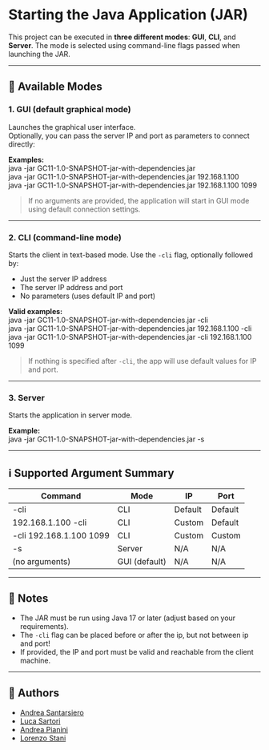 # Starting the Java Application (JAR)

This project can be executed in **three different modes**: **GUI**, **CLI**, and **Server**. The mode is selected using command-line flags passed when launching the JAR.

---

## 🔧 Available Modes

### 1. GUI (default graphical mode)
Launches the graphical user interface.  
Optionally, you can pass the server IP and port as parameters to connect directly:

**Examples:**  
java -jar GC11-1.0-SNAPSHOT-jar-with-dependencies.jar  
java -jar GC11-1.0-SNAPSHOT-jar-with-dependencies.jar 192.168.1.100  
java -jar GC11-1.0-SNAPSHOT-jar-with-dependencies.jar 192.168.1.100 1099

> If no arguments are provided, the application will start in GUI mode using default connection settings.

---

### 2. CLI (command-line mode)
Starts the client in text-based mode. Use the `-cli` flag, optionally followed by:
- Just the server IP address
- The server IP address and port
- No parameters (uses default IP and port)

**Valid examples:**  
java -jar GC11-1.0-SNAPSHOT-jar-with-dependencies.jar -cli  
java -jar GC11-1.0-SNAPSHOT-jar-with-dependencies.jar 192.168.1.100 -cli
java -jar GC11-1.0-SNAPSHOT-jar-with-dependencies.jar -cli 192.168.1.100 1099

> If nothing is specified after `-cli`, the app will use default values for IP and port.

---

### 3. Server
Starts the application in server mode.

**Example:**  
java -jar GC11-1.0-SNAPSHOT-jar-with-dependencies.jar -s

---

## ℹ️ Supported Argument Summary

| Command                   | Mode          | IP         | Port      |
|---------------------------|---------------|------------|-----------|
| -cli                      | CLI           | Default    | Default   |
| 192.168.1.100 -cli        | CLI           | Custom     | Default   |
| -cli 192.168.1.100 1099   | CLI           | Custom     | Custom    |
| -s                        | Server        | N/A        | N/A       |
| (no arguments)            | GUI (default) | N/A        | N/A       |

---

## 📌 Notes
- The JAR must be run using Java 17 or later (adjust based on your requirements).
- The `-cli` flag can be placed before or after the ip, but not between ip and port!
- If provided, the IP and port must be valid and reachable from the client machine.

---

## 👤 Authors
- [Andrea Santarsiero](https://github.com/AndreaSantarsiero)
- [Luca Sartori](https://github.com/Luca-Sartori)
- [Andrea Pianini](https://github.com/AndreaPianini)
- [Lorenzo Stani](https://github.com/lorenzostani) 
